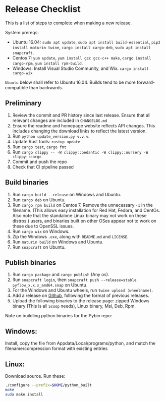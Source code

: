 # Release Checklist

This is a list of steps to complete when making a new release.

System prereqs:
- Ubuntu 16.04: `sudo apt update`, `sudo apt install build-essential`, 
`pip3 install maturin twine`, `cargo install cargo-deb`, `sudo apt install snapcraft`.
- Centos 7: `yum update`, `yum install gcc gcc-c++ make`,
 `cargo install cargo-rpm`, `yum install rpm-build`.
- Windows: Install Visual Studio Community, and Wix. `cargo install cargo-wix`

`Ubuntu` below shall refer to Ubuntu 16.04. Builds tend to be more forward-compatible
than backwards.

## Preliminary
1. Review the commit and PR history since last release. Ensure that all relevant
changes are included in `CHANGELOG.md`
1. Ensure  the readme and homepage website reflects API changes. This includes changing the download
links to reflect the latest version.
1. Run `python update_version.py v.v.v`.
1. Update Rust tools: `rustup update`
1. Run `cargo test`, `cargo fmt`
1. Run `cargo clippy -- -W clippy::pedantic -W clippy::nursery -W clippy::cargo`
1. Commit and push the repo
1. Check that CI pipeline passed

## Build binaries
1. Run `cargo build --release` on Windows and Ubuntu.
1. Run `cargo deb` on Ubuntu.
1. Run `cargo rpm build` on Centos 7. Remove the unnecessary `-1` in the filename.
 (This allows easy installation for Red Hat, Fedora, and CentOs.
Also note that the standalone Linux binary may not work on these distros.)
users, and binaries built on other OSes appear not to work on these due to OpenSSL issues.
1. Run `cargo wix` on Windows.
1. Zip the Windows `.exe`, along with `README.md` and `LICENSE`.
1. Run `maturin build` on Windows and Ubuntu.
1. Run `snapcraft` on Ubuntu.

## Publish binaries
1. Run `cargo package` and `cargo publish` (Any os).
1. Run `snapcraft login`, then `snapcraft push --release=stable pyflow_x.x.x_amd64.snap` on Ubuntu.
1. For the Windows and Ubuntu wheels, run `twine upload (wheelname)`.
1. Add a release on [Github](https://github.com/David-OConnor/pyflow/releases), following the format of previous releases.
1. Upload the following binaries to the release page: zipped Windows binary (This is all `Scoop` needs),
 Linux binary, Msi, Deb, Rpm.



Note on buildling python binaries for the Pybin repo:
## Windows: 
Install, copy the file from Appdata/Local/programs/python,
and match the filename/compression format with existing entries
 
## Linux:
Download source. Run these:
```bash
./configure --prefix=$HOME/python_built
make
sudo make install
```
